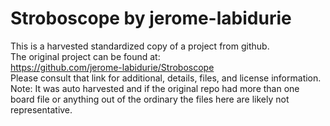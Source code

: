 
# Stroboscope by jerome-labidurie  
This is a harvested standardized copy of a project from github.  
The original project can be found at:  
https://github.com/jerome-labidurie/Stroboscope  
Please consult that link for additional, details, files, and license information.  
Note: It was auto harvested and if the original repo had more than one board file or anything out of the ordinary the files here are likely not representative.  
    